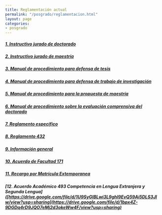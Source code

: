 ```yaml
---
title: Reglamentación actual
permalink: "/posgrado/reglamentacion.html"
layout: page
categories:
- posgrado
---
```



##### [1. Instructivo jurado de doctorado](https://drive.google.com/file/d/0B6uM1aBlvxWrQVVORk5MakQ4X2R3WDlFWFRCa0k3bzA4U19V/view)
##### [2. Instructivo jurado de maestría](https://drive.google.com/file/d/0B6uM1aBlvxWrRWJINnRxVVBaenZoUGU0dmx3Y29BczRKTDE0/view)
##### [3. Manual de procedimiento para defensa de tesis](https://drive.google.com/file/d/0B6uM1aBlvxWranIyNGNiaXNuakpxVXNiWDZmZzVfVkJXNi0w/view)
##### [4. Manual de procedimiento para defensa de trabajo de investigación](https://drive.google.com/file/d/0B6uM1aBlvxWrSFROaDRMdERHSERNZEF4dVpyaXNUSEI2Nmo4/view)
##### [5. Manual de procedimiento para la propuesta de maestría](https://drive.google.com/file/d/0B6uM1aBlvxWrVmE4ZW1ZT3NPd3pKYmVNYkM0bWhySnZaSFRJ/view)
##### [6. Manual de procedimiento sobre la evaluación comprensiva del doctorado](https://drive.google.com/file/d/0B6uM1aBlvxWrZzAtbU0zcTFlZXp0TThkUGRIZHBnSFhwSy0w/view)
##### [7. Reglamento específico](https://drive.google.com/file/d/1HJQdFjVFSTJ3EWH1N-SQJKk0wPtclH5C/view?usp=sharing)
##### [8. Reglamento 432](https://drive.google.com/file/d/1AC88MzTDAmktVQDsKLqwkPtg-GiE8fue/view?usp=sharing)
##### [9. Información general](https://sites.google.com/a/fisica.udea.edu.co/posgrado/)
##### [10. Acuerdo de Facultad 171](https://drive.google.com/file/d/1WY5qkP7TUcISNyzBDXd1WrcHIugRuz3I/view?usp=sharing)
##### [11. Recargo por Matrícula Extemporanea](https://drive.google.com/file/d/1U9SyGIBLwi3L9ghl9EvQ59Ai5DLS3JIw/view?usp=sharing)
##### [12. Acuerdo Académico 493 Competencia en Lengua Extranjera y Segunda Lengua]([https://drive.google.com/file/d/1U9SyGIBLwi3L9ghl9EvQ59Ai5DLS3JIw/view?usp=sharing](https://drive.google.com/file/d/1bpx4Z-9DGDq4rD9JQO7eMj2d3okeWw4F/view?usp=sharing)

